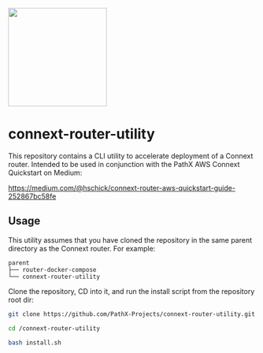 <p float="left">
  <img height=200 src="https://i.ibb.co/yf9cqPx/Path-X-connext.png">
 </p>

# connext-router-utility

This repository contains a CLI utility to accelerate deployment of a Connext router. Intended to be used in conjunction with the PathX AWS Connext Quickstart on Medium:

https://medium.com/@hschick/connext-router-aws-quickstart-guide-252867bc58fe

## Usage

This utility assumes that you have cloned the repository in the same parent directory as the Connext router. For example:

```
parent
├── router-docker-compose
└── connext-router-utility
``` 

Clone the repository, CD into it, and run the install script from the repository root dir:

```bash
git clone https://github.com/PathX-Projects/connext-router-utility.git

cd /connext-router-utility

bash install.sh
```
